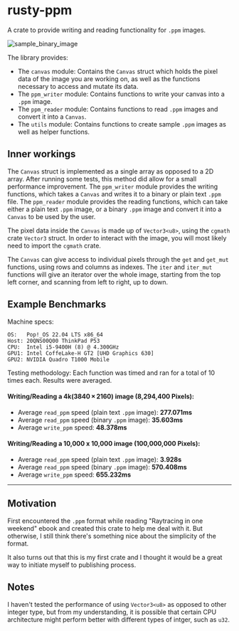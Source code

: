 # rusty-ppm
A crate to provide writing and reading functionality for `.ppm` images.

![sample_binary_image](https://github.com/Remi-Godin/rusty-ppm/assets/129818497/15000b17-c427-4b51-b789-85f11d1b2ca2)

The library provides:

- The `canvas` module: Contains the `Canvas` struct which holds the pixel data of the image you are working on, as well as the functions necessary to access and mutate its data.
- The `ppm_writer` module: Contains functions to write your canvas into a `.ppm` image.
- The `ppm_reader` module: Contains functions to read `.ppm` images and convert it into a `Canvas`.
- The `utils` module: Contains functions to create sample `.ppm` images as well as helper functions.

## Inner workings
The `Canvas` struct is implemented as a single array as opposed to a 2D array. After running some tests, this method did allow for a small performance improvement. The `ppm_writer` module provides the writing functions, which takes a `Canvas` and writes it to a binary or plain text `.ppm` file. The `ppm_reader` module provides the reading functions, which can take either a plain text `.ppm` image, or a binary `.ppm` image and convert it into a `Canvas` to be used by the user.

The pixel data inside the `Canvas` is made up of `Vector3<u8>`, using the `cgmath` crate `Vector3` struct. In order to interact with the image, you will most likely need to import the `cgmath` crate.

The `Canvas` can give access to individual pixels through the `get` and `get_mut` functions, using rows and columns as indexes. The `iter` and `iter_mut` functions will give an iterator over the whole image, starting from the top left corner, and scanning from left to right, up to down.

## Example Benchmarks
Machine specs:
```
OS:   Pop!_OS 22.04 LTS x86_64
Host: 20QNS00Q00 ThinkPad P53
CPU:  Intel i5-9400H (8) @ 4.300GHz
GPU1: Intel CoffeLake-H GT2 [UHD Graphics 630]
GPU2: NVIDIA Quadro T1000 Mobile
```
Testing methodology: Each function was timed and ran for a total of 10 times each. Results were averaged.

#### Writing/Reading a 4k(3840 × 2160) image (8,294,400 Pixels):
- Average `read_ppm` speed (plain text `.ppm` image): **277.071ms**
- Average `read_ppm` speed (binary `.ppm` image): **35.603ms**
- Average `write_ppm` speed: **48.378ms**

#### Writing/Reading a 10,000 x 10,000 image (100,000,000 Pixels):
- Average `read_ppm` speed (plain text `.ppm` image): **3.928s** 
- Average `read_ppm` speed (binary `.ppm` image): **570.408ms**
- Average `write_ppm` speed: **655.232ms**

---

## Motivation
First encountered the `.ppm` format while reading "Raytracing in one weekend" ebook and created this crate to help me deal with it. But otherwise, I still think there's something nice about the simplicity of the format.

It also turns out that this is my first crate and I thought it would be a great way to initiate myself to publishing process.

## Notes
I haven't tested the performance of using `Vector3<u8>` as opposed to other integer type, but from my understanding, it is possible that certain CPU architecture might perform better with different types of intger, such as `u32`.
